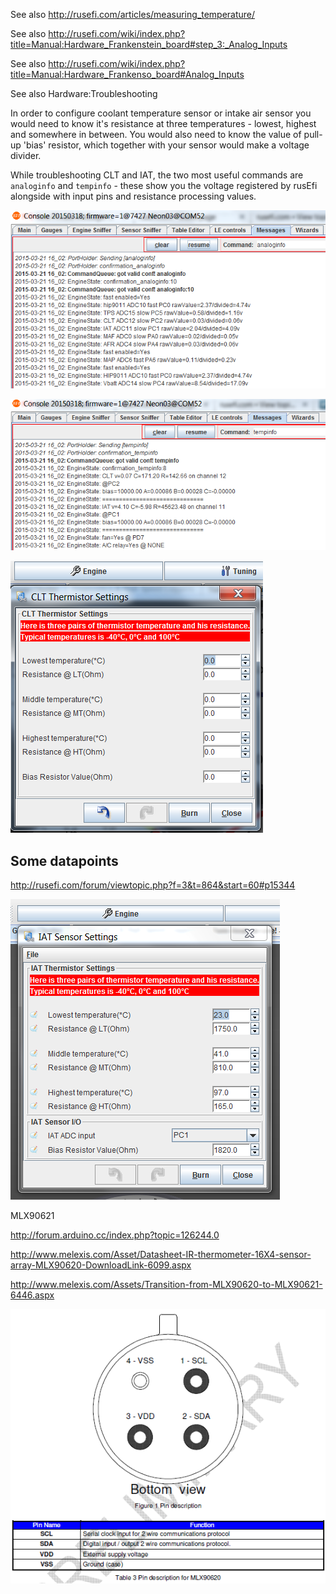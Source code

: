 See also http://rusefi.com/articles/measuring_temperature/

See also http://rusefi.com/wiki/index.php?title=Manual:Hardware_Frankenstein_board#step_3:_Analog_Inputs

See also http://rusefi.com/wiki/index.php?title=Manual:Hardware_Frankenso_board#Analog_Inputs

See also Hardware:Troubleshooting

In order to configure coolant temperature sensor or intake air sensor you would need to know it's resistance at three temperatures - lowest, highest and somewhere in between. You would also need to know the value of pull-up 'bias' resistor, which together with your sensor would make a voltage divider.

While troubleshooting CLT and IAT, the two most useful commands are `analoginfo` and `tempinfo` - these show you the voltage registered by rusEfi alongside with input pins and resistance processing values.

![analoginfo Output](Images/analoginfo.png)

![tempinfo Output](Images/tempinfo.png)

![CLT Thermistor Settings](Images/thermistor_settings.png)

## Some datapoints

http://rusefi.com/forum/viewtopic.php?f=3&t=864&start=60#p15344

![IAT Thermistor settings](Images/IAT_screen.png)


MLX90621

http://forum.arduino.cc/index.php?topic=126244.0

http://www.melexis.com/Asset/Datasheet-IR-thermometer-16X4-sensor-array-MLX90620-DownloadLink-6099.aspx

http://www.melexis.com/Assets/Transition-from-MLX90620-to-MLX90621-6446.aspx

![MLX90621  Pinout](Images/MLX90621_pinout.png)
